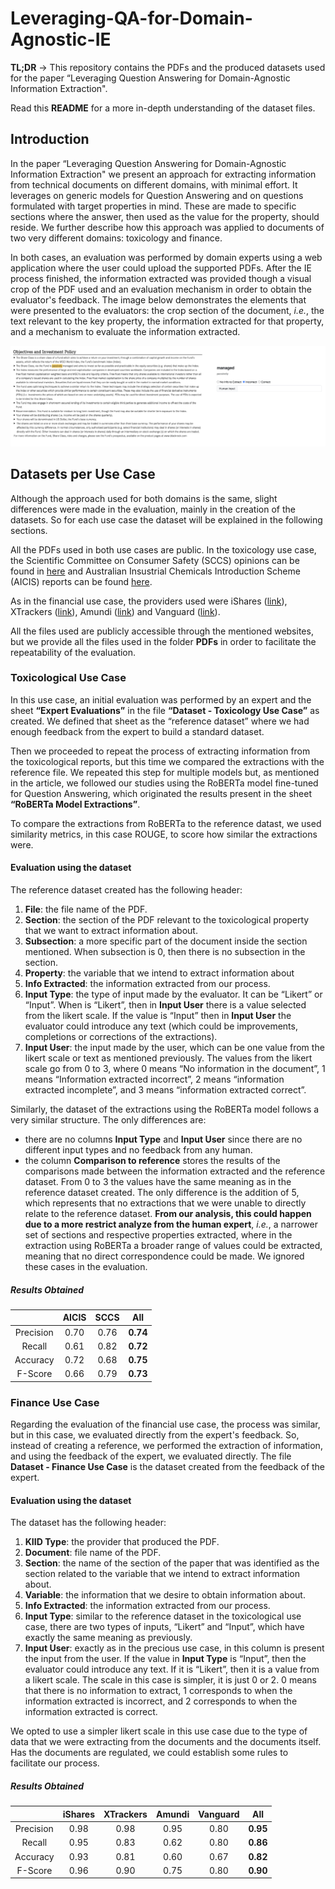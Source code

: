 # Leveraging-QA-for-Domain-Agnostic-IE

**TL;DR** -> This repository contains the PDFs and the produced datasets used for the paper “Leveraging Question Answering for Domain-Agnostic Information Extraction".

Read this **README** for a more in-depth understanding of the dataset files.

## Introduction

In the paper “Leveraging Question Answering for Domain-Agnostic Information Extraction" we present an approach for extracting information from technical documents on different domains, with minimal effort. It leverages on generic models for Question Answering and on questions formulated with target properties in mind. These are made to specific sections where the answer, then used as the value for the property, should reside. We further describe how this approach was applied to documents of two very different domains: toxicology and finance.

In both cases, an evaluation was performed by domain experts using a web application where the user could upload the supported PDFs. After the IE process finished,  the information extracted was provided though a visual crop of the PDF used and an evaluation mechanism in order to obtain the evaluator's feedback. The image below demonstrates the elements that were presented to the evaluators: the crop section of the document, *i.e.*, the text relevant to the key property, the information extracted for that property, and a mechanism to evaluate the information extracted.

![Evaluation Framework](Evaluation_Framework.png "Evaluation Framework")

 
## Datasets per Use Case

Although the approach used for both domains is the same, slight differences were made in the evaluation, mainly in the creation of the datasets. So for each use case the dataset will be explained in the following sections.

All the PDFs used in both use cases are public. In the toxicology use case, the Scientific Committee on Consumer Safety (SCCS) opinions can be found in [here](https://health.ec.europa.eu/scientific-committees/scientific-committee-consumer-safety-sccs/sccs-opinions_en) and Australian Insustrial Chemicals Introduction Scheme (AICIS) reports can be found [here](https://services.industrialchemicals.gov.au/search-assessments/).


As in the financial use case, the providers used were iShares ([link](https://www.ishares.com/us)), XTrackers ([link](https://etf.dws.com/en-gb/)), Amundi ([link](https://about.amundi.com/)) and Vanguard ([link](https://investor.vanguard.com/investment-products/list/etfs)). 

All the files used are publicly accessible through the mentioned websites, but we provide all the files used in the folder **PDFs** in order to facilitate the repeatability of the evaluation.

### Toxicological Use Case

In this use case, an initial evaluation was performed by an expert and the sheet **“Expert Evaluations”** in the file **“Dataset - Toxicology Use Case”** as created. We defined that sheet as the “reference dataset” where we had enough feedback from the expert to build a standard dataset.

Then we proceeded to repeat the process of extracting information from the toxicological reports, but this time we compared the extractions with the reference file. We repeated this step for multiple models but, as mentioned in the article,  we followed our studies using the RoBERTa model fine-tuned for Question Answering, which originated the results present in the sheet **“RoBERTa Model Extractions”**. 

To compare the extractions from RoBERTa to the reference datast, we used similarity metrics, in this case ROUGE, to score how similar the extractions were. 


#### Evaluation using the dataset


The reference dataset created has the following header:
1. **File**: the file name of the PDF.
1. **Section**: the section of the PDF relevant to the toxicological property that we want to extract information about.
1. **Subsection**: a more specific part of the document inside the section mentioned. When subsection is 0, then there is no subsection in the section.
1. **Property**: the variable that we intend to extract information about
1. **Info Extracted**: the information extracted from our process.
1. **Input Type**: the type of input made by the evaluator. It can be “Likert” or “Input”. When is “Likert”, then in **Input User** there is a value selected from the likert scale. If the value is “Input” then in **Input User** the evaluator could introduce any text (which could be improvements, completions or corrections of the extractions).
1. **Input User**: the input made by the user, which can be one value from the likert scale or text as mentioned previously. The values from the likert scale go from 0 to 3, where 0 means “No information in the document”, 1 means “Information extracted incorrect”, 2 means “information extracted incomplete”,  and 3 means “information extracted correct”.

Similarly, the dataset of the extractions using the RoBERTa model follows a very similar structure. The only differences are:
- there are no columns **Input Type** and **Input User** since there are no different input types and no feedback from any human.
- the column **Comparison to reference** stores the results of the comparisons made between the information extracted and the reference dataset. From 0 to 3 the values have the same meaning as in the reference dataset created. The only difference is the addition of 5, which represents that no extractions that we were unable to directly relate to the reference dataset. **From our analysis, this could happen due to a more restrict analyze from the human expert**, *i.e.*, a narrower set of sections and respective properties extracted, where in the extraction using RoBERTa a broader range of values could be extracted, meaning that no direct correspondence could be made. We ignored these cases in the evaluation.



##### Results Obtained 

|  | AICIS| SCCS | **All** |
| :---------------: | :---------------: | :---------------: | :---------------: |
| Precision| 0.70| 0.76 | **0.74** |  
| Recall| 0.61 | 0.82 | **0.72**| 
| Accuracy | 0.72 | 0.68 | **0.75** | 
| F-Score| 0.66 | 0.79 | **0.73** | 


### Finance Use Case

Regarding the evaluation of the financial use case, the process was similar, but in this case, we evaluated directly from the expert's feedback. So, instead of creating a reference, we performed the extraction of information, and using the feedback of the expert, we evaluated directly. The file **Dataset - Finance Use Case** is the dataset created from the feedback of the expert. 


#### Evaluation using the dataset

The dataset has the following header:

1. **KIID Type**: the provider that produced the PDF.
1. **Document**: file name of the PDF.
1. **Section**: the name of the section of the paper that was identified as the section related to the variable that we intend to extract information about.
1. **Variable**: the information that we desire to obtain information about.
1. **Info Extracted**: the information extracted from our process.
1. **Input Type**: similar to the reference dataset in the toxicological use case, there are two types of inputs, “Likert” and “Input”, which have exactly the same meaning as previously.
1. **Input User**: exactly as in the precious use case, in this column is present the input from the user. If the value in **Input Type** is “Input”, then the evaluator could introduce any text. If it is “Likert”, then it is a value from a likert scale. The scale in this case is simpler, it is just 0 or 2. 0 means that there is no information to extract, 1 corresponds to when the information extracted is incorrect, and 2 corresponds to when the information extracted is correct.

We opted to use a simpler likert scale in this use case due to the type of data that we were extracting from the documents and the documents itself. Has the documents are regulated, we could establish some rules to facilitate our process.

<!--
*Note*: the data that was not available in the documents was explicited mentioned has not available, and in those cases the information was that.
-->



##### Results Obtained 

|  | iShares | XTrackers| Amundi | Vanguard | **All** |
| :---------------: | :---------------: | :---------------: | :---------------: | :---------------: | :---------------: | 
| Precision| 0.98| 0.98 | 0.95 | 0.80| **0.95** |  
| Recall| 0.95 | 0.83 | 0.62 | 0.80 | **0.86**| 
| Accuracy | 0.93 | 0.81 | 0.60| 0.67 | **0.82** | 
| F-Score| 0.96 | 0.90 | 0.75 | 0.80 | **0.90** | 